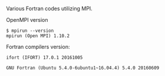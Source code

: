 Various Fortran codes utilizing MPI.

OpenMPI version

```
$ mpirun --version
mpirun (Open MPI) 1.10.2
```

Fortran compilers version:

```
ifort (IFORT) 17.0.1 20161005

GNU Fortran (Ubuntu 5.4.0-6ubuntu1~16.04.4) 5.4.0 20160609
```


